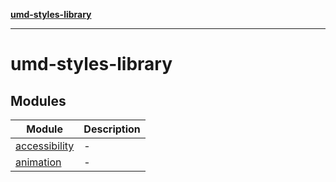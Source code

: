 [**umd-styles-library**](README.md)

***

# umd-styles-library

## Modules

| Module | Description |
| ------ | ------ |
| [accessibility](accessibility/README.md) | - |
| [animation](animation/README.md) | - |
